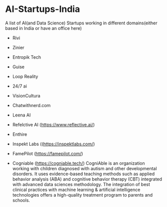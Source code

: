 # AI-Startups-India
A list of AI(and Data Science) Startups working in different domains(either based in India or have an office here)

- Rivi
- Zinier
- Entropik Tech
- Guise
- Loop Reality
- 24/7 ai
- VisionCultura
- Chatwithnerd.com
- Leena AI
- Refelctive AI (https://www.reflective.ai/)
- Enthire
- Inspekt Labs ((https://inspektlabs.com/)

- FamePilot (https://famepilot.com/)

- Cogniable (https://cogniable.tech/)
CogniAble is an organization working with children diagnosed with autism and other developmental disorders. It uses evidence-based teaching methods such as applied behavior analysis (ABA) and cognitive behavior therapy (CBT) integrated with advanced data sciences methodology. The integration of best clinical practices with machine learning & artificial intelligence technologies offers a high-quality treatment program to parents and schools.



